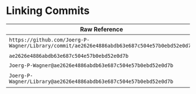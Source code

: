 # Linking Commits

| **Raw Reference** | **GitHub Output** |
| --- | --- |
| `https://github.com/Joerg-P-Wagner/Library/commit/ae2626e4886abdb63e687c504e57b0ebd52e0d7b` | https://github.com/Joerg-P-Wagner/Library/commit/ae2626e4886abdb63e687c504e57b0ebd52e0d7b |
| `ae2626e4886abdb63e687c504e57b0ebd52e0d7b` | ae2626e4886abdb63e687c504e57b0ebd52e0d7b |
| `Joerg-P-Wagner@ae2626e4886abdb63e687c504e57b0ebd52e0d7b` | Joerg-P-Wagner@ae2626e4886abdb63e687c504e57b0ebd52e0d7b |
| `Joerg-P-Wagner/Library@ae2626e4886abdb63e687c504e57b0ebd52e0d7b` | Joerg-P-Wagner/Library@ae2626e4886abdb63e687c504e57b0ebd52e0d7b |
